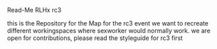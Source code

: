 Read-Me RLHx rc3

this is the Repository for the Map for the rc3 event
we want to recreate different workingspaces where sexworker would normally work.
we are open for contributions, please read the styleguide for rc3 first
